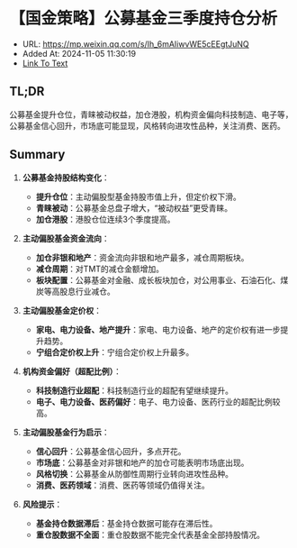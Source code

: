 # 【国金策略】公募基金三季度持仓分析
- URL: https://mp.weixin.qq.com/s/Ih_6mAIiwvWE5cEEgtJuNQ
- Added At: 2024-11-05 11:30:19
- [Link To Text](2024-11-05-【国金策略】公募基金三季度持仓分析_raw.md)

## TL;DR
公募基金提升仓位，青睐被动权益，加仓港股，机构资金偏向科技制造、电子等，公募基金信心回升，市场底可能显现，风格转向进攻性品种，关注消费、医药。

## Summary
1. **公募基金持股结构变化**：
   - **提升仓位**：主动偏股型基金持股市值上升，但定价权下滑。
   - **青睐被动**：公募基金总盘子增大，“被动权益”更受青睐。
   - **加仓港股**：港股仓位连续3个季度提高。

2. **主动偏股基金资金流向**：
   - **加仓非银和地产**：资金流向非银和地产最多，减仓周期板块。
   - **减仓周期**：对TMT的减仓金额增加。
   - **板块配置**：公募基金对金融、成长板块加仓，对公用事业、石油石化、煤炭等高股息行业减仓。

3. **主动偏股基金定价权**：
   - **家电、电力设备、地产提升**：家电、电力设备、地产的定价权有进一步提升趋势。
   - **宁组合定价权上升**：宁组合定价权上升最多。

4. **机构资金偏好（超配比例）**：
   - **科技制造行业超配**：科技制造行业的超配有望继续提升。
   - **电子、电力设备、医药偏好**：电子、电力设备、医药行业的超配比例较高。

5. **主动偏股基金行为启示**：
   - **信心回升**：公募基金信心回升，多点开花。
   - **市场底**：公募基金对非银和地产的加仓可能表明市场底出现。
   - **风格切换**：公募基金从防御性周期行业转向进攻性品种。
   - **消费、医药领域**：消费、医药等领域仍值得关注。

6. **风险提示**：
   - **基金持仓数据滞后**：基金持仓数据可能存在滞后性。
   - **重仓股数据不全面**：重仓股数据不能完全代表基金全部持股情况。
